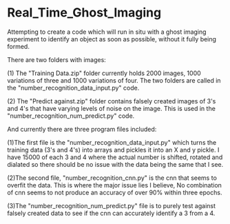 # Real_Time_Ghost_Imaging
Attempting to create a code which will run in situ with a ghost imaging experiment to identify an object as soon as possible, without it fully being formed.

There are two folders with images:

(1) The "Training Data.zip" folder currently holds 2000 images, 1000 variations of three and 1000 variations of four. The two folders are called in the "number_recognition_data_input.py" code.

(2) The "Predict against.zip" folder contains falsely created images of 3's and 4's that have varying levels of noise on the image. This is used in the "number_recognition_num_predict.py" code.

And currently there are three program files included:

(1)The first file is the "number_recognition_data_input.py" which turns the training data (3's and 4's) into arrays and pickles it into an X and y pickle. I have 15000 of each 3 and 4 where the actual number is shifted, rotated and dialated so there should be no issue with the data being the same that I see. 

(2)The second file, "number_recognition_cnn.py" is the cnn that seems to overfit the data. This is where the major issue lies I believe, No combination of cnn seems to not produce an accuracy of over 90% within three epochs.

(3)The "number_recognition_num_predict.py" file is to purely test against falsely created data to see if the cnn can accurately identify a 3 from a 4.
